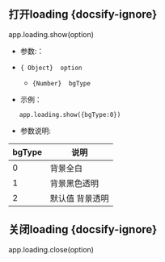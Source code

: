 ##  打开loading {docsify-ignore}
 app.loading.show(option)
 * 参数:：
  * ``{ Object}  option ``
    * ``{Number}  bgType``

* 示例：

```
   app.loading.show({bgType:0})

```

* 参数说明:
  
| bgType | 说明 |
| --- | --- |
| 0 | 背景全白 |
| 1 | 背景黑色透明 |
| 2 | 默认值 背景透明 | 


## 关闭loading {docsify-ignore}
app.loading.close(option)
